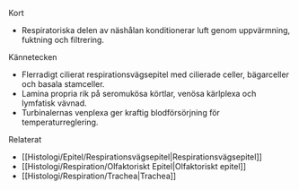 Kort
- Respiratoriska delen av näshålan konditionerar luft genom uppvärmning, fuktning och filtrering.

Kännetecken
- Flerradigt cilierat respirationsvägsepitel med cilierade celler, bägarceller och basala stamceller.
- Lamina propria rik på seromukösa körtlar, venösa kärlplexa och lymfatisk vävnad.
- Turbinalernas venplexa ger kraftig blodförsörjning för temperaturreglering.

Relaterat
- [[Histologi/Epitel/Respirationsvägsepitel|Respirationsvägsepitel]]
- [[Histologi/Respiration/Olfaktoriskt Epitel|Olfaktoriskt epitel]]
- [[Histologi/Respiration/Trachea|Trachea]]
